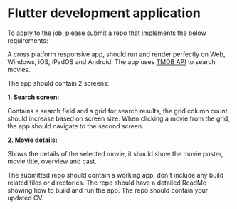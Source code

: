 # Flutter development application

To apply to the job, please submit a repo that implements the below requirements:

A cross platform responsive app, should run and render perfectly on Web, Windows, iOS, iPadOS and Android.
The app uses [TMDB API](https://developer.themoviedb.org/reference/intro/getting-started) to search movies.

The app should contain 2 screens:

**1. Search screen:**

   Contains a search field and a grid for search results, the grid column count should increase based on screen size.
   When clicking a movie from the grid, the app should navigate to the second screen.

   
**2. Movie details:**

   Shows the details of the selected movie, it should show the movie poster, movie title, overview and cast.

The submitted repo should contain a working app, don't include any build related files or directories.
The repo should have a detailed ReadMe showing how to build and run the app.
The repo should contain your updated CV.

